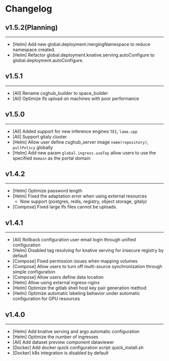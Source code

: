 # Changelog

## v1.5.2(Planning)

---

- [Helm] Add new global.deployment.mergingNamespace to reduce namespace created.
- [Helm] Refactor global.deployment.knative.serving.autoConfigure to global.deployment.autoConfigure.

## v1.5.1

---

- [All] Rename csghub_builder to space_builder
- [All] Optimize lfs upload on machines with poor performance

## v1.5.0

---

- [All] Added support for new inference engines `TEI`, `lama.cpp`
- [All] Support gitaly cluster
- [Helm] Allow user define csghub_server image `name(repository)`, `pullPolicy` globally
- [Helm] Add new param `global.ingress.useTop` allow users to use the specified `domain` as the portal domain

## v1.4.2

---

- [Helm] Optimize password length
- [Helm] Fixed the adaptation error when using external resources
  - Now support (postgres, redis, registry, object storage, gitaly)
- [Compose] Fixed large lfs files cannot be uploads.

## v1.4.1

---

- [All] Rollback configuration user email login through unified configuration
- [Helm] Disabled tag resolving for knative serving for insecure registry by default
- [Compose] Fixed permission issues when mapping volumes
- [Compose] Allow users to turn off multi-source synchronization through simple configuration
- [Compose] Allow users define data location
- [Helm] Allow using external ingress-nginx
- [Helm] Optimize the gitlab shell host key pair generation method
- [Helm] Optimize automatic labeling behavior under automatic configuration for GPU resources

## v1.4.0

---

- [Helm] Add knative serving and argo automatic configuration
- [Helm] Optimize the number of ingresses
- [All] Add dataset preview component dataviewer
- [Docker] Add docker quick configuration script quick_install.sh
- [Docker] k8s integration is disabled by default 
